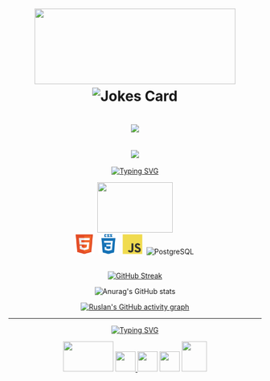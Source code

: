 <h1 align="center">

<img src="https://c.tenor.com/xWUVeusufFsAAAAC/galactic-republic-obi-wan-kenobi.gif" width="400" height="150px">
<img src="https://readme-jokes.vercel.app/api?bgColor=%23111114&textColor=%2306d6a0&aColor=%2306d6a0&hideBorder" alt="Jokes Card"/>
<p align="center">
  <img src="https://capsule-render.vercel.app/api?type=waving&color=gradient&text=I%27m%20Ruslan%20Niazbaev&height=100&section=header"/>
</p>
</h1>

<div align="center">
  
   
   ![](https://komarev.com/ghpvc/?username=7iliama1)
</div>
<div id="head" align="center">

[![Typing SVG](https://readme-typing-svg.herokuapp.com?font=Bungee+Shade&size=23&duration=2300&color=FFF4F1&center=true&width=435&lines=%F0%9F%9B%A0%EF%B8%8F+Languages+and+Tools+%3A)](https://git.io/typing-svg)
</div>
<div id="language" align="center">
  <img src="https://c.tenor.com/aKKdmZjWlnMAAAAC/yoda-much-to-learn.gif" width="150" height="100"/><br>
  <img src="https://github.com/devicons/devicon/blob/master/icons/html5/html5-original.svg" title="HTML5" alt="HTML" width="40" height="40"/>&nbsp;
  <img src="https://github.com/devicons/devicon/blob/master/icons/css3/css3-plain-wordmark.svg"  title="CSS3" alt="CSS" width="40" height="40"/>&nbsp;
  <img src="https://github.com/devicons/devicon/blob/master/icons/javascript/javascript-original.svg" title="JavaScript" alt="JavaScript" width="40" height="40"/>&nbsp;
  <img src="https://cdn-icons-png.flaticon.com/512/5968/5968342.png" title="PostgreSQL" alt="PostgreSQL" width="40" height="40"/>&nbsp;
</div>

<br>

<div id="stats" align="center">

[![GitHub Streak](http://github-readme-streak-stats.herokuapp.com?user=7iliama1&&theme=dark&background=FD2D2D00&hide_border=true&currStreakNum=DD0000&sideLabels=DD2727&sideNums=1CDDAD)](https://git.io/streak-stats)
     
![Anurag's GitHub stats](https://github-readme-stats.vercel.app/api?username=7iliama1&show_icons=true&theme=codeSTACKr&hide_border=true&date_format=M%20j%5B%2C%20Y%5D)

<div class="wrapper" align="center">

[![Ruslan's GitHub activity graph](https://activity-graph.herokuapp.com/graph?username=7iliama1&hide_border=true&theme=react-dark)](https://github.com/7iliama1)

<div align="center">
  
</div>

<hr>

<div id="contact" align="center">

[![Typing SVG](https://readme-typing-svg.herokuapp.com?font=Bungee+Spice&size=23&duration=2300&color=FFF4F1&center=true&width=435&lines=%F0%9F%94%94+Contacts+%3A)](https://git.io/typing-svg)
</div>
<div id="list" align="center">
 <img src="https://c.tenor.com/ylo3zChEC4oAAAAi/downsign-liked.gif" width="100" height="60">
   <a href="https://www.instagram.com/iliama/" table="_blank"><img src="https://cdn-icons-png.flaticon.com/512/2111/2111421.png"width="40" height="40">    </a> 
   <a href="https://t.me/iliama" table="_blank"><img src="https://cdn-icons-png.flaticon.com/512/2111/2111667.png" width="40" height="40"></a> 
   <a href="https://vk.com/rusniaz" table="_blank"><img src="https://cdn-icons-png.flaticon.com/512/2111/2111747.png" width="40" height="40"></a>
   <img src="https://c.tenor.com/pPKIRO66zZUAAAAj/like-construktiv.gif" width="50" height="60">
</div>




